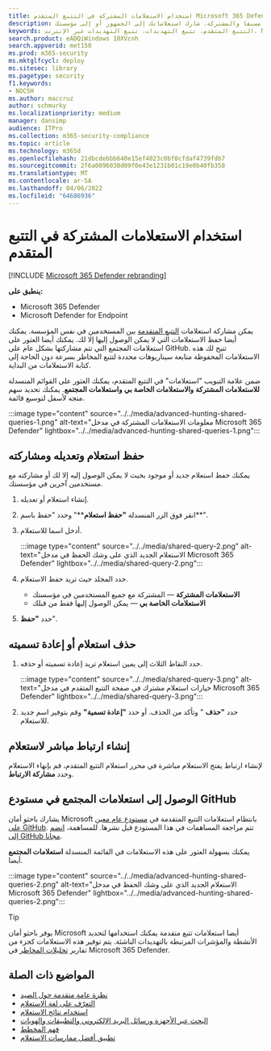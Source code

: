 ```yaml
---
title: استخدام الاستعلامات المشتركة في التتبع المتقدم Microsoft 365 Defender
description: ابدأ تتبع التهديدات على الفور باستخدام الاستعلامات المعرفة مسبقا والمشتركة. شارك استعلاماتك إلى الجمهور أو إلى مؤسستك.
keywords: التتبع المتقدم، تتبع التهديدات، تتبع التهديدات عبر الإنترنت، Microsoft 365 Defender، microsoft 365، m365، البحث، الاستعلام، بيانات تتبع الاستخدام، الكشف المخصص، المخطط، kusto، مستودع github، استعلاماتي، الاستعلامات المشتركة
search.product: eADQiWindows 10XVcnh
search.appverid: met150
ms.prod: m365-security
ms.mktglfcycl: deploy
ms.sitesec: library
ms.pagetype: security
f1.keywords:
- NOCSH
ms.author: maccruz
author: schmurky
ms.localizationpriority: medium
manager: dansimp
audience: ITPro
ms.collection: m365-security-compliance
ms.topic: article
ms.technology: m365d
ms.openlocfilehash: 21dbcdebbb640e15ef4023c0bf0cfdaf4739fdb7
ms.sourcegitcommit: 2f6a0096038d09f0e43e1231b01c19e0b40fb358
ms.translationtype: MT
ms.contentlocale: ar-SA
ms.lasthandoff: 04/06/2022
ms.locfileid: "64686936"
---
```

# <a name="use-shared-queries-in-advanced-hunting"></a>استخدام الاستعلامات المشتركة في التتبع المتقدم

[!INCLUDE [Microsoft 365 Defender rebranding](../includes/microsoft-defender.md)]


**ينطبق على:**
- Microsoft 365 Defender
- Microsoft Defender for Endpoint

يمكن مشاركة استعلامات [التتبع المتقدمة](advanced-hunting-overview.md) بين المستخدمين في نفس المؤسسة. يمكنك أيضا حفظ الاستعلامات التي لا يمكن الوصول إليها إلا لك. يمكنك أيضا العثور على استعلامات المجتمع التي تتم مشاركتها بشكل عام على GitHub. تتيح لك هذه الاستعلامات المحفوظة متابعة سيناريوهات محددة لتتبع المخاطر بسرعة دون الحاجة إلى كتابة الاستعلامات من البداية.

ضمن علامة التبويب "استعلامات" في التتبع المتقدم، يمكنك العثور على القوائم المنسدلة **للاستعلامات المشتركة** **والاستعلامات الخاصة بي** **واستعلامات المجتمع**. يمكنك تحديد سهم متجه لأسفل لتوسيع قائمة.


:::image type="content" source="../../media/advanced-hunting-shared-queries-1.png" alt-text="معلومات الاستعلامات المشتركة في مدخل Microsoft 365 Defender" lightbox="../../media/advanced-hunting-shared-queries-1.png":::



## <a name="save-modify-and-share-a-query"></a>حفظ استعلام وتعديله ومشاركته
يمكنك حفظ استعلام جديد أو موجود بحيث لا يمكن الوصول إليه إلا لك أو مشاركته مع مستخدمين آخرين في مؤسستك. 

1. إنشاء استعلام أو تعديله. 

2. انقر فوق الزر المنسدلة **"حفظ استعلام****" وحدد "حفظ باسم**".
    
3. أدخل اسما للاستعلام. 

   :::image type="content" source="../../media/shared-query-2.png" alt-text="الاستعلام الجديد الذي على وشك الحفظ في مدخل Microsoft 365 Defender" lightbox="../../media/shared-query-2.png":::

4. حدد المجلد حيث تريد حفظ الاستعلام.
    - **الاستعلامات المشتركة** — المشتركة مع جميع المستخدمين في مؤسستك
    - **الاستعلامات الخاصة بي** — يمكن الوصول إليها فقط من قبلك
    
5. حدد **"حفظ**". 

## <a name="delete-or-rename-a-query"></a>حذف استعلام أو إعادة تسميته
1. حدد النقاط الثلاث إلى يمين استعلام تريد إعادة تسميته أو حذفه.

    :::image type="content" source="../../media/shared-query-3.png" alt-text="خيارات استعلام مشترك في صفحة التتبع المتقدم في مدخل Microsoft 365 Defender" lightbox="../../media/shared-query-3.png":::

2. حدد **"حذف** " وتأكد من الحذف. أو حدد **"إعادة تسمية"** وقم بتوفير اسم جديد للاستعلام.

## <a name="create-a-direct-link-to-a-query"></a>إنشاء ارتباط مباشر لاستعلام
لإنشاء ارتباط يفتح الاستعلام مباشرة في محرر استعلام التتبع المتقدم، قم بإنهاء الاستعلام وحدد **مشاركة الارتباط**.

## <a name="access-community-queries-in-the-github-repo"></a>الوصول إلى استعلامات المجتمع في مستودع GitHub  
يشارك باحثو أمان Microsoft بانتظام استعلامات التتبع المتقدمة في [مستودع عام معين على GitHub](https://github.com/Azure/Azure-Sentinel/tree/master/Hunting%20Queries/Microsoft%20365%20Defender). تتم مراجعة المساهمات في هذا المستودع قبل نشرها. للمساهمة، [انضم إلى GitHub مجانا](https://github.com/).

يمكنك بسهولة العثور على هذه الاستعلامات في القائمة المنسدلة **استعلامات المجتمع** أيضا.

:::image type="content" source="../../media/advanced-hunting-shared-queries-2.png" alt-text="الاستعلام الجديد الذي على وشك الحفظ في مدخل Microsoft 365 Defender" lightbox="../../media/advanced-hunting-shared-queries-2.png":::


>[!tip]
>يوفر باحثو أمان Microsoft أيضا استعلامات تتبع متقدمة يمكنك استخدامها لتحديد الأنشطة والمؤشرات المرتبطة بالتهديدات الناشئة. يتم توفير هذه الاستعلامات كجزء من تقارير [تحليلات المخاطر](/windows/security/threat-protection/microsoft-defender-atp/threat-analytics) في Microsoft 365 Defender.


## <a name="related-topics"></a>المواضيع ذات الصلة
- [نظرة عامة متقدمة حول الصيد](advanced-hunting-overview.md)
- [التعرّف على لغة الاستعلام](advanced-hunting-query-language.md)
- [استخدام نتائج الاستعلام](advanced-hunting-query-results.md)
- [البحث عبر الأجهزة ورسائل البريد الإلكتروني والتطبيقات والهويات](advanced-hunting-query-emails-devices.md)
- [فهم المخطط](advanced-hunting-schema-tables.md)
- [تطبيق أفضل ممارسات الاستعلام](advanced-hunting-best-practices.md)